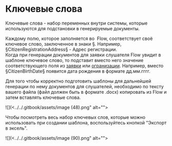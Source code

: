 # Ключевые слова

Ключевые слова - набор переменных внутри системы, которые используются для подстановки в генерируемые документы.

Каждому полю, которое заполняется во  Flow,  соответствует своё ключевое слово, заключенное в знаки §. Например,  §CitizenRegistrationAddress§  - Адрес регистрации. \
Когда при генерации документов для заявки слушателя Flow увидит в шаблоне  ключевое слово, то подставит вместо него значение соответствующего поля из [заявки](../../slushateli/zayavki/sposoby-sozdaniya-zayavok.md) или [огранизации](../). Например, вместо §CitizenBirthDate§  появится дата рождения в формате  дд.мм.гггг.

Для того чтобы корректно подготовить шаблоны для дальнейшей генерации по нему документов для слушателей, необходимо  по тексту вашего файла (файл должен быть в формате .docx)  копировать из Flow и затем вставлять ключевые слова.

![](<../../.gitbook/assets/image (48).png" alt=""><figcaption></figcaption></figure>

Чтобы посмотреть весь набор ключевых слов, которые можно использовать при создании шаблона, воспользуйтесь кнопкой "Экспорт в эксель".

![](<../../.gitbook/assets/image (90).png" alt=""><figcaption></figcaption></figure>
